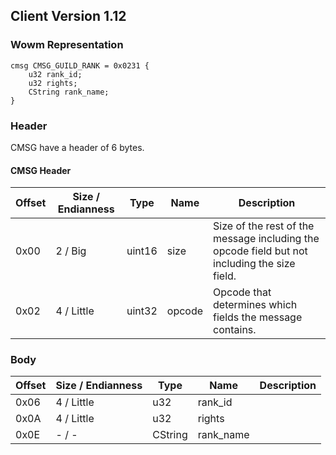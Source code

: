 ## Client Version 1.12

### Wowm Representation
```rust,ignore
cmsg CMSG_GUILD_RANK = 0x0231 {
    u32 rank_id;
    u32 rights;
    CString rank_name;
}
```
### Header
CMSG have a header of 6 bytes.

#### CMSG Header
| Offset | Size / Endianness | Type   | Name   | Description |
| ------ | ----------------- | ------ | ------ | ----------- |
| 0x00   | 2 / Big           | uint16 | size   | Size of the rest of the message including the opcode field but not including the size field.|
| 0x02   | 4 / Little        | uint32 | opcode | Opcode that determines which fields the message contains.|
### Body
| Offset | Size / Endianness | Type | Name | Description |
| ------ | ----------------- | ---- | ---- | ----------- |
| 0x06 | 4 / Little | u32 | rank_id |  |
| 0x0A | 4 / Little | u32 | rights |  |
| 0x0E | - / - | CString | rank_name |  |
